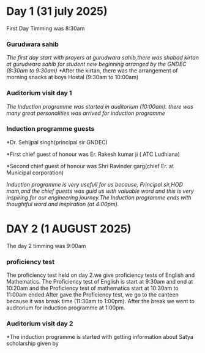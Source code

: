 # Day 1 (31 july 2025)
First Day Timming was 8:30am

### Gurudwara sahib

*The first day start with prayers at gurudwara sahib,there was shabad kirtan at gurudwara sahib for student new beginning arranged by the GNDEC (8:30am to 9:30am)*
*After the kirtan, there was the arrangement of morning snacks at boys Hostal (9:30am to 10:00am)

### Auditorium visit day 1
*The Induction programme was started in auditorium (10:00am). there was many great personalities was arrived for induction programme*

### Induction programme guests

*Dr. Sehijpal singh(principal sir GNDEC)

*First chief guest of honour was Er. Rakesh kumar ji ( ATC Ludhiana)

*Second chief guest of honour was Shri Ravinder garg(chief Er. at Municipal corporation)

*Induction programme is very usefull for us because, Principal sir,HOD mam,and the chief guests was guid us with valuable word and this is very inspiring for our engineering journey.The Induction programme ends with thoughtful word  and inspiration (at 4:00pm).*

# DAY 2 (1 AUGUST 2025)

The day 2 timming was 9:00am
### proficiency test
The proficiency test held on day 2.we give proficiency tests of English and Mathematics.
The Proficiency test of English is start at 9:30am and end at 10:20am and the Proficiency test of mathematics start at 10:30am to 11:00am ended.After gave the Proficiency test, we go to the canteen because it was break time (11:30am to 1:00pm). After the break we went to auditorium for induction programme at 1:00pm.
### Auditorium visit day 2
*The induction programme is started with getting information about Satya scholarship given by 





